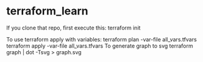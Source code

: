 # terraform_learn
If you clone that repo, first execute this:
terraform init

To use terraform apply with variables:
terraform plan -var-file all_vars.tfvars
terraform apply -var-file all_vars.tfvars
To generate graph to svg
terraform graph | dot -Tsvg > graph.svg